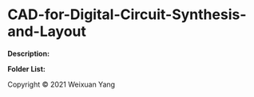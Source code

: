 # CAD-for-Digital-Circuit-Synthesis-and-Layout
<b>Description:</b><br>

<b>Folder List:</b><br>

Copyright © 2021 Weixuan Yang
